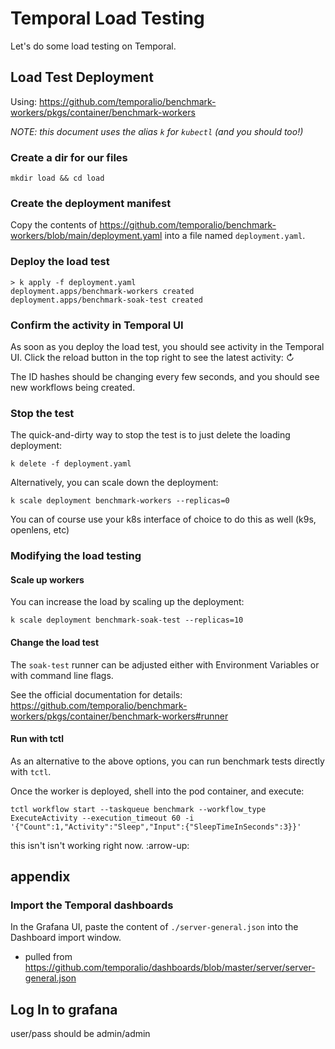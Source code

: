 # Temporal Load Testing

Let's do some load testing on Temporal.
<!-- 
## Create Cluster

```shell
eksctl create cluster \
--name vantage-temporal \
--version 1.28 \
--region us-east-2 \
--nodegroup-name temporal-nodes \
--node-type t2.large \
--nodes 3
```

### Rightsizing nodes & pods

https://docs.aws.amazon.com/AWSEC2/latest/UserGuide/using-eni.html#AvailableIpPerENI

- 2 system pods per node
- 1 ip reserved per node

pod capacity per node = `(nics * addrs) - 3`

### Install Volume Handler

EKS doesn't come with a default volume handler. We need to install one.

First, check if it's already installed:

```shell


```shell
eksctl utils associate-iam-oidc-provider --region=us-east-2 --cluster=vantage-temporal --approve

eksctl create addon --name aws-ebs-csi-driver \
  --cluster vantage-temporal \
  --region us-east-2 \
  --service-account-role-arn arn:aws:iam::111122223333:role/AmazonEKS_EBS_CSI_DriverRole \
  # --force
``` -->
<!-- 
## Install Temporal & Monitoring

Using: https://github.com/VantageDiscovery/helm-charts/tree/main/charts/temporalio

In the Temporal chart's directory:

1. Change the `web` service type to `LoadBalancer` in `values.yaml`. This lets us access the UI from the itnernet.

    ```yaml
    web:
    enabled: true
    ...
    service:
      # set type to NodePort if access to web needs access from outside the cluster
      # for more info see https://kubernetes.io/docs/concepts/services-networking/service/#publishing-services-service-types
      type: ClusterIP  <--- CHANGE THIS TO 'LoadBalancer'
      port: 8080
      annotations: {}
      ```

    > For external access, NodePorts require an Ingress Controller. We've used a   LoadBalancer here because they require no further setup and are managed by the cloud provider (AWS).

1. Update helm dependencies

    ```shell
    helm dependencies update
    ```

1. Create the `temporal` namespace (you can call it whatever you want)

    ```shell
    k create ns temporal
    ```

1. Install the chart

    This installs Temporal, CassandraDB, Prometheus, and Grafana.

    ```shell
    # helm install temporaltest . --timeout 15m -n temporal
    
    helm install \
    --set server.replicaCount=1 \
    --set cassandra.config.cluster_size=1 \
    --set prometheus.enabled=true \
    --set grafana.enabled=true \
    --set elasticsearch.enabled=false \
    temporaltest . --timeout 15m
    ```

    > `temporaltest` is the name of the Helm release. You can call it whatever you want. -->

## Load Test Deployment

Using: <https://github.com/temporalio/benchmark-workers/pkgs/container/benchmark-workers>

_NOTE: this document uses the alias `k` for `kubectl` (and you should too!)_

### Create a dir for our files

  ```shell
  mkdir load && cd load
  ```

### Create the deployment manifest
  
Copy the contents of <https://github.com/temporalio/benchmark-workers/blob/main/deployment.yaml> into a file named `deployment.yaml`.

### Deploy the load test

  ```shell
  > k apply -f deployment.yaml 
  deployment.apps/benchmark-workers created
  deployment.apps/benchmark-soak-test created
  ```

### Confirm the activity in Temporal UI

As soon as you deploy the load test, you should see activity in the Temporal UI. Click the reload button in the top right to see the latest activity: ↻

The ID hashes should be changing every few seconds, and you should see new workflows being created.

### Stop the test

The quick-and-dirty way to stop the test is to just delete the loading deployment:

  ```shell
  k delete -f deployment.yaml
  ```

Alternatively, you can scale down the deployment:

  ```shell
  k scale deployment benchmark-workers --replicas=0
  ```

You can of course use your k8s interface of choice to do this as well (k9s, openlens, etc)

### Modifying the load testing

#### Scale up workers

You can increase the load by scaling up the deployment:

  ```shell
  k scale deployment benchmark-soak-test --replicas=10
  ```

#### Change the load test

The `soak-test` runner can be adjusted either with Environment Variables or with command line flags.

See the official documentation for details: <https://github.com/temporalio/benchmark-workers/pkgs/container/benchmark-workers#runner>

#### Run with tctl

As an alternative to the above options, you can run benchmark tests directly with `tctl`.

Once the worker is deployed, shell into the pod container, and execute:

```shell
tctl workflow start --taskqueue benchmark --workflow_type ExecuteActivity --execution_timeout 60 -i '{"Count":1,"Activity":"Sleep","Input":{"SleepTimeInSeconds":3}}'
```

this isn't isn't working right now. :arrow-up:

## appendix

### Import the Temporal dashboards

In the Grafana UI, paste the content of `./server-general.json` into the Dashboard import window.

- pulled from <https://github.com/temporalio/dashboards/blob/master/server/server-general.json>

## Log In to grafana

user/pass should be admin/admin
